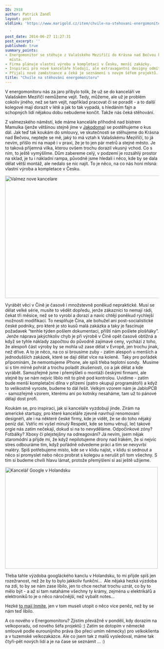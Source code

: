 ```yaml
---
ID: 2918
author: Patrick Zandl
layout: post
oldlink: 'https://www.marigold.cz/item/chvile-na-stehovani-energomonitoru

  '
post_date: 2014-06-27 11:27:31
post_excerpt: ''
published: true
summary_points:
- Energomonitor se stěhuje z Valašského Meziříčí do Krásna nad Bečvou kvůli nedostatku
  místa.
- Firma plánuje vlastní výrobu a kompletaci v Česku, menší zakázky.
- Inspiraci pro nové kanceláře hledají, ale extravagantní designy odmítají.
- Přijali nové zaměstnance a čeká je seznámení s novým šéfem projektů.
title: "Chvíle na stěhování energomonitoru"
---
```


<p>V energomonitoru nás za jaro přibylo tolik, že už se do kanceláří ve Valašském Meziříčí nemůžeme vejít. Tedy, můžeme, ale už je problém cokoliv jiného, než se tam vejít, například pracovat či se poradit - a to další kolegové mají dorazit v létě a jak to tak vypadá, s hledáním fajn a schopných lidí nějakou dobu nebudeme končit. Takže nás čeká stěhování. </p>


<!--more-->

<p>Z valmezského náměstí, kde máme kanceláře příhodně nad bistrem Mamulka (jenže většinou stejně jíme v <a href="http://www.jakodoma.com">Jakodoma</a>) se postěhujeme o kus dál. Jak teď tak koukám do smlouvy, ve skutečnosti se stěhujeme do Krásna nad Bečvou, neptejte se mě, jaký to má vztah k Valašskému Meziříčí, to já nevím, přišlo mi na mapě i v praxi, že je to jen pár metrů a stejné město. Je to taková příjemná vilka, kterou ovšem trochu dorazil vkusný vchod. Co s ním, to ještě vymýšlíme. Dům zabereme celý, v podzemí je rozsáhlý prostor na sklad, je tu i nákladní rampa, původně jsme hledali i něco, kde by se dala dělat větší montáž, ale nedalo se nic najít. To je něco, na co nás honí mlsná: vlastní výroba a kompletace v Česku.  </p>

<p><img title="valmez-nove-kancelare.jpg" src="http://www.marigold.cz/wp-content/uploads/valmez-nove-kancelare.jpg" alt="Valmez nove kancelare" width="600" height="400" border="0" /></p>

<p>Vyrábět věci v Číně je časově i množstevně poněkud nepraktické. Musí se dělat velké série, musíte to vědět dopředu, jenže zákazníci to nemají rádi, čekat tři měsíce, než se to vyrobí a dorazí a navíc chtějí poněkud rychlejší možnosti modifikací. To nesplňuje Čína, ale bohužel ani post-socialistické české podniky, pro které je sto kusů malá zakázka a taky je fascinuje požadavek “tenhle týden pošlem dokumentaci, příští nám pošlete plošňáky”.  Jenže náprava jakýchkoliv chyb je při výrobě v Číně opět časově obtížná a když se tyhle náklady započtou do původně zajímavé ceny, vychází z toho, že alespoň část výroby by se mohla už zase dělat v Evropě, jen trochu jinak, než dříve. A to je něco, na co si brousíme zuby - zatím alespoň u menších a jednodušších zakázek, které se dají dělat více na koleně.  Taky pro pořádek připomínám, že nemontujeme iPhone, ale spíš třeba teplotní sondy.  Musíme si s tím mírně pohrát a trochu poladit zkušenosti, co a jak dělat a kde vyrábět. Samozřejmě jsme i přemýšleli o montáži českými firmami, ale stejně by se nám nejvíc líbilo mít to plně pod kontrolou. Uvidíme - zatím bude menší kompletační dílna v přízemí (patro okupují programátoři) a když to velikostně vyroste, budeme to dál řešit. Velkým vzorem nám je JabloPCB - samozřejmě vzorem, kterému ani po kotníky nesaháme, tam už to pánové dělají dost profi. </p>

<p>Koukám se, pro inspiraci, jak si kanceláře vyzdobují jinde. Zírám na americké startupy, pro které kanceláře zjevně navrhují renomovaní designéři, ale i na některé české firmy, kde je vidět, že se do toho nějaký peníz dal. Vstříc mi vyšel minulý Respekt, kde se tomu věnují, leč takové orgie nás zatím nečekají, dokud si na to nevyděláme. Odpočinkové zóny? Fotbálky? Xboxy či plejstejšny na odreagování? Já nevím, jsem nějak staromódní a přijde mi, že když nepilotujeme drony nad Irákém, že si nejvíc stres odbouráme tím, když pořádně odvedeme práci a tím se nevyvrbí maléry. Spíš potřebujeme místo, kde se v klidu najíst, v klidu si sednout a něco si promyslet nebo něco probrat s kolegou a nerušit při tom všechny. S tím si budeme chvíli hlavu lámat, protože přemýšlení si asi ještě užijeme. </p>

<p><img title="3028061-inline-googam5-2.jpg" src="http://www.marigold.cz/wp-content/uploads/3028061-inline-googam5-2.jpg" alt="Kancelář Google v Holandsku" width="500" height="332" border="0" /></p>

<p>Třeba tahle výzdoba googláckého kanclu v Holandsku, to mi přijde spíš jen rozežranost, než že by to bylo jakkoliv funkční…  Ale nějaká hezká výzdoba na zdi, to by se nám zase líbilo, jen to chce nechat trochu uzrát, co by to mělo být - a až si tam nataháme všechny ty krámy, zejména u elektrikářů a elektroniků to je o něco náročnější, než vybalit notes… </p>

<p>Hezké <a href="http://tech.ihned.cz/c1-59911700-inmite-pohled-do-noveho-sidla">to mají Inmite</a>, jen v tom museli utopit o něco více peněz, než by se nám teď líbilo. </p>

<p>A co nového v Energomonitoru? Zjistím převážně v pondělí, kdy dorazím na velkoporadu, od nového šéfa projektů :) Zatím se dotopím v německé smlouvě podle eurounijního práva (bo přeci umím německy) pro velkoklienta a v tuzemské velkozakázce. Ale co jsem tak z mailů vysledoval, máme tak čtyři-pět nových lidí a je na čase se seznámit … :)</p>